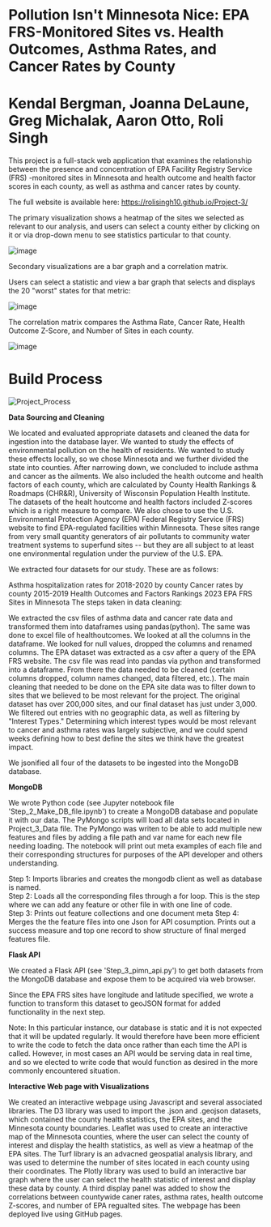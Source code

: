 # Pollution Isn't Minnesota Nice: EPA FRS-Monitored Sites vs. Health Outcomes, Asthma Rates, and Cancer Rates by County

# Kendal Bergman, Joanna DeLaune, Greg Michalak, Aaron Otto, Roli Singh

This project is a full-stack web application that examines the relationship between the presence and concentration of EPA Facility Registry Service (FRS) -monitored sites in Minnesota and health outcome and health factor scores in each county, as well as asthma and cancer rates by county.

The full website is available here: https://rolisingh10.github.io/Project-3/

The primary visualization shows a heatmap of the sites we selected as relevant to our analysis, and users can select a county either by clicking on it or via drop-down menu to see statistics particular to that county.

![image](https://github.com/rolisingh10/Project-3/assets/102549713/01f106ef-5d91-4831-8e9f-29ab9300c42d)

Secondary visualizations are a bar graph and a correlation matrix.

Users can select a statistic and view a bar graph that selects and displays the 20 "worst" states for that metric:

![image](https://github.com/rolisingh10/Project-3/assets/102549713/3b9542da-f3c7-497a-bf03-74f0c6361948)

The correlation matrix compares the Asthma Rate, Cancer Rate, Health Outcome Z-Score, and Number of Sites in each county.

![image](https://github.com/rolisingh10/Project-3/assets/102549713/d112f433-28ea-4eef-9989-96f16f458d22)


# Build Process
![Project_Process](https://github.com/rolisingh10/Project-3/assets/102549713/3e60bdc1-331c-437b-afe8-8c75fb867158)

**Data Sourcing and Cleaning**

We located and evaluated appropriate datasets and cleaned the data for ingestion into the database layer. We wanted to study the effects of environmental pollution on the health of residents. We wanted to study these effects locally, so we chose Minnesota and we further divided the state into counties. After narrowing down, we concluded to include asthma and cancer as the ailments. We also included the health outcome and health factors of each county, which are calculated by County Health Rankings & Roadmaps (CHR&R), University of Wisconsin Population Health Institute. The datasets of the healt houtcome and health factors included Z-scores which is a right measure to compare. We also chose to use the U.S. Environmental Protection Agency (EPA) Federal Registry Service (FRS) website to find EPA-regulated facilities within Minnesota. These sites range from very small quantity generators of air pollutants to community water treatment systems to superfund sites -- but they are all subject to at least one environmental regulation under the purview of the U.S. EPA. 

We extracted four datasets for our study. These are as follows:

Asthma hospitalization rates for 2018-2020 by county
Cancer rates by county 2015-2019
Health Outcomes and Factors Rankings 2023
EPA FRS Sites in Minnesota
The steps taken in data cleaning:

We extracted the csv files of asthma data and cancer rate data and transformed them into dataframes using pandas(python). The same was done to excel file of healthoutcomes. We looked at all the columns in the dataframe. We looked for null values, dropped the columns and renamed columns. The EPA dataset was extracted as a csv after a query of the EPA FRS website. The csv file was read into pandas via python and transformed into a dataframe. From there the data needed to be cleaned (certain columns dropped, column names changed, data filtered, etc.). The main cleaning that needed to be done on the EPA site data was to filter down to sites that we believed to be most relevant for the project. The original dataset has over 200,000 sites, and our final dataset has just under 3,000. We filtered out entries with no geographic data, as well as filtering by "Interest Types." Determining which interest types would be most relevant to cancer and asthma rates was largely subjective, and we could spend weeks defining how to best define the sites we think have the greatest impact. 

We jsonified all four of the datasets to be ingested into the MongoDB database. 

**MongoDB**

We wrote Python code (see Jupyter notebook file 'Step_2_Make_DB_file.ipynb') to create a MongoDB database and populate it with our data.  The PyMongo scripts will load all data sets located in Project_3_Data file.  The PyMongo was writen to be able to add multiple new features and files by adding a file path and var name for each new file needing loading.  The notebook will print out meta examples of each file and their corresponding structures for purposes of the API developer and others understanding. 

Step 1: Imports libraries and creates the mongodb client as well as database is named.  
Step 2: Loads all the corresponding files through a for loop. This is the step where we can add any feature or other file in with one line of code.  
Step 3: Prints out feature collections and one document meta
Step 4: Merges the the feature files into one Json for API cosumption. Prints out a success measure and top one record to show structure of final merged features file.  

**Flask API**

We created a Flask API (see 'Step_3_pimn_api.py') to get both datasets from the MongoDB database and expose them to be acquired via web browser.

Since the EPA FRS sites have longitude and latitude specified, we wrote a function to transform this dataset to geoJSON format for added functionality in the next step.

Note: In this particular instance, our database is static and it is not expected that it will be updated regularly. It would therefore have been more efficient to write the code to fetch the data once rather than each time the API is called. However, in most cases an API would be serving data in real time, and so we elected to write code that would function as desired in the more commonly encountered situation.

**Interactive Web page with Visualizations**

We created an interactive webpage using Javascript and several associated libraries. The D3 library was used to import the .json and .geojson datasets, which contained the county health statistics, the EPA sites, and the Minnesota county boundaries. Leaflet was used to create an interactive map of the Minnesota counties, where the user can select the county of interest and display the health statistics, as well as view a heatmap of the EPA sites. The Turf library is an advacned geospatial analysis library, and was used to determine the number of sites located in each county using their coordinates. The Plotly library was used to build an interactive bar graph where the user can select the health statistic of interest and display these data by county. A third display panel was added to show the correlations between countywide caner rates, asthma rates, health outcome Z-scores, and number of EPA regualted sites. The webpage has been deployed live using GitHub pages.
